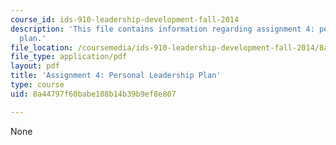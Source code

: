 ```yaml
---
course_id: ids-910-leadership-development-fall-2014
description: 'This file contains information regarding assignment 4: personal leadership
  plan.'
file_location: /coursemedia/ids-910-leadership-development-fall-2014/8a44797f60babe108b14b39b9ef8e807_MITESD_801F14_Assign4.pdf
file_type: application/pdf
layout: pdf
title: 'Assignment 4: Personal Leadership Plan'
type: course
uid: 8a44797f60babe108b14b39b9ef8e807

---
```

None